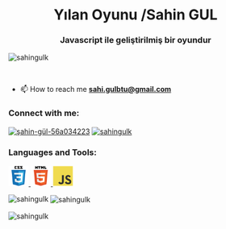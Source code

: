 <h1 align="center">Yılan Oyunu /Sahin GUL</h1>
<h3 align="center">Javascript ile geliştirilmiş bir oyundur</h3>

<p align="left"> <img src="https://komarev.com/ghpvc/?username=sahingulk&label=Profile%20views&color=0e75b6&style=flat" alt="sahingulk" /> </p>

<p align="left"> <a href="https://twitter.com/" target="blank"><img src="https://img.shields.io/twitter/follow/?logo=twitter&style=for-the-badge" alt="" /></a> </p>

- 📫 How to reach me **sahi.gulbtu@gmail.com**

<h3 align="left">Connect with me:</h3>
<p align="left">
<a href="https://linkedin.com/in/şahin-gül-56a034223" target="blank"><img align="center" src="https://raw.githubusercontent.com/rahuldkjain/github-profile-readme-generator/master/src/images/icons/Social/linked-in-alt.svg" alt="şahin-gül-56a034223" height="30" width="40" /></a>
<a href="https://instagram.com/sahingulk" target="blank"><img align="center" src="https://raw.githubusercontent.com/rahuldkjain/github-profile-readme-generator/master/src/images/icons/Social/instagram.svg" alt="sahingulk" height="30" width="40" /></a>
</p>

<h3 align="left">Languages and Tools:</h3>
<p align="left"> <a href="https://www.w3schools.com/css/" target="_blank" rel="noreferrer"> <img src="https://raw.githubusercontent.com/devicons/devicon/master/icons/css3/css3-original-wordmark.svg" alt="css3" width="40" height="40"/> </a> <a href="https://www.w3.org/html/" target="_blank" rel="noreferrer"> <img src="https://raw.githubusercontent.com/devicons/devicon/master/icons/html5/html5-original-wordmark.svg" alt="html5" width="40" height="40"/> </a> <a href="https://developer.mozilla.org/en-US/docs/Web/JavaScript" target="_blank" rel="noreferrer"> <img src="https://raw.githubusercontent.com/devicons/devicon/master/icons/javascript/javascript-original.svg" alt="javascript" width="40" height="40"/> </a> </p>

<p><img align="left" src="https://github-readme-stats.vercel.app/api/top-langs?username=sahingulk&show_icons=true&locale=en&layout=compact" alt="sahingulk" /></p>

<p>&nbsp;<img align="center" src="https://github-readme-stats.vercel.app/api?username=sahingulk&show_icons=true&locale=en" alt="sahingulk" /></p>

<p><img align="center" src="https://github-readme-streak-stats.herokuapp.com/?user=sahingulk&" alt="sahingulk" /></p>
